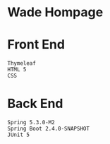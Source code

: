 # Wade Hompage

# Front End #
	Thymeleaf
	HTML 5
	CSS
# Back End #
	Spring 5.3.0-M2
	Spring Boot 2.4.0-SNAPSHOT	
	JUnit 5	
	